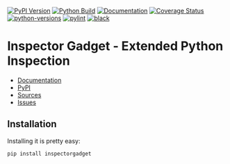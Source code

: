 [![PyPI Version](https://badge.fury.io/py/inspectorgadget.svg)](https://badge.fury.io/py/inspectorgadget)
[![Python Build](https://github.com/nbiotcloud/inspectorgadget/actions/workflows/main.yml/badge.svg)](https://github.com/nbiotcloud/inspectorgadget/actions/workflows/main.yml)
[![Documentation](https://readthedocs.org/projects/inspectorgadget/badge/?version=stable)](https://inspectorgadget.readthedocs.io/en/stable/?badge=stable)
[![Coverage Status](https://coveralls.io/repos/github/nbiotcloud/inspectorgadget/badge.svg?branch=main)](https://coveralls.io/github/nbiotcloud/inspectorgadget?branch=main)
[![python-versions](https://img.shields.io/pypi/pyversions/inspectorgadget.svg)](https://pypi.python.org/pypi/inspectorgadget)
[![pylint](https://img.shields.io/badge/linter-pylint-%231674b1?style=flat)](https://www.pylint.org/)
[![black](https://img.shields.io/badge/code%20style-black-000000.svg)](https://github.com/psf/black)

# Inspector Gadget - Extended Python Inspection

* [Documentation](https://inspectorgadget.readthedocs.io/en/stable/)
* [PyPI](https://pypi.org/project/inspectorgadget/)
* [Sources](https://github.com/nbiotcloud/inspectorgadget)
* [Issues](https://github.com/nbiotcloud/inspectorgadget/issues)

## Installation

Installing it is pretty easy:

```bash
pip install inspectorgadget
```
